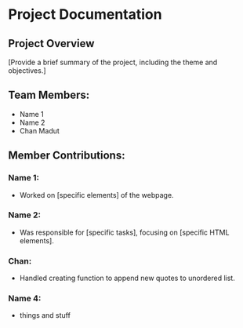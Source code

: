 # Project Documentation

## Project Overview

[Provide a brief summary of the project, including the theme and objectives.]

## Team Members:

-   Name 1
-   Name 2
-   Chan Madut

## Member Contributions:

### Name 1:

-   Worked on [specific elements] of the webpage.

### Name 2:

-   Was responsible for [specific tasks], focusing on [specific HTML elements].

### Chan:

-   Handled creating function to append new quotes to unordered list.

### Name 4:

- things and stuff